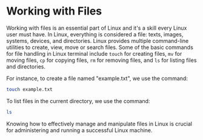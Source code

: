 # Working with Files 

Working with files is an essential part of Linux and it's a skill every Linux user must have. In Linux, everything is considered a file: texts, images, systems, devices, and directories. 
Linux provides multiple command-line utilities to create, view, move or search files. Some of the basic commands for file handling in Linux terminal include `touch` for creating files, `mv` for moving files, `cp` for copying files, `rm` for removing files, and `ls` for listing files and directories.

For instance, to create a file named "example.txt", we use the command:
```bash
touch example.txt
``` 

To list files in the current directory, we use the command:
```bash
ls
``` 
Knowing how to effectively manage and manipulate files in Linux is crucial for administering and running a successful Linux machine.
